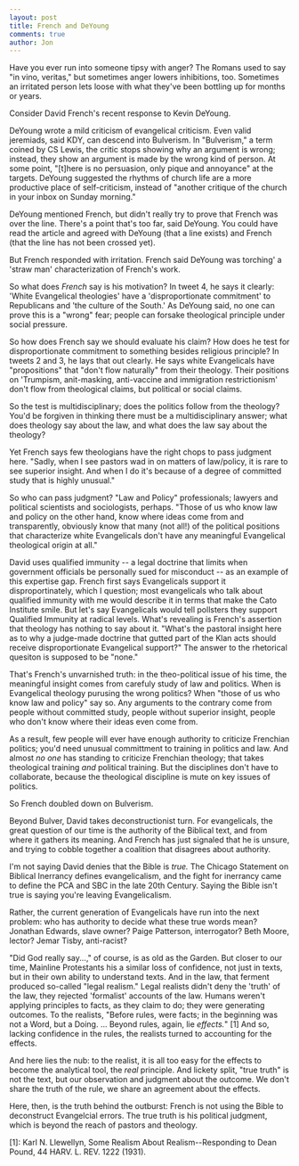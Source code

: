 ```yaml
---
layout: post
title: French and DeYoung
comments: true
author: Jon
---
```


Have you ever run into someone tipsy with anger?  The Romans used to say "in vino, veritas," but sometimes anger lowers inhibitions, too. Sometimes an irritated person lets loose with what they've been bottling up for months or years.

Consider David French's recent response to Kevin DeYoung.

DeYoung wrote a mild criticism of evangelical criticism.  Even valid jeremiads, said KDY, can descend into Bulverism.  In "Bulverism," a term coined by CS Lewis, the critic stops showing why an argument is wrong; instead, they show an argument is made by the wrong kind of person.  At some point, "[t]here is no persuasion, only pique and annoyance" at the targets. DeYoung suggested the rhythms of church life are a more productive place of self-criticism, instead of "another critique of the church in your inbox on Sunday morning."

DeYoung mentioned French, but didn't really try to prove that French was over the line. There's a point that's too far, said DeYoung. You could have read the article and agreed with DeYoung (that a line exists) and French (that the line has not been crossed yet).

But French responded with irritation.  French said DeYoung was torching' a 'straw man' characterization of French's work.

So what does *French* say is his motivation?  In tweet 4, he says it clearly: 'White Evangelical theologies' have a 'disproportionate commitment' to Republicans and 'the culture of the South.'  As DeYoung said, no one can prove this is a "wrong" fear; people can forsake theological principle under social pressure.

So how does French say we should evaluate his claim?  How does he test for disproportionate commitment to something besides religious principle? In tweets 2 and 3, he lays that out clearly.  He says white Evangelicals have "propositions" that "don't flow naturally" from their theology.  Their positions on 'Trumpism, anit-masking, anti-vaccine and immigration restrictionism' don't flow from theological claims, but political or social claims.  

So the test is multidisciplinary; does the politics follow from the theology?  You'd be forgiven in thinking there must be a multidisciplinary answer; what does theology say about the law, and what does the law say about the theology?

Yet French says few theologians have the right chops to pass judgment here.  "Sadly, when I see pastors wad in on matters of law/policy, it is rare to see superior insight. And when I do it's because of a degree of committed study that is highly unusual."

So who can pass judgment?  "Law and Policy" professionals; lawyers and political scientists and sociologists, perhaps.  "Those of us who know law and policy on the other hand, know where ideas come from and transparently, obviously know that many (not all!) of the political positions that characterize white Evangelicals don't have any meaningful Evangelical theological origin at all."  

David uses qualified immunity -- a legal doctrine that limits when government officials be personally sued for misconduct -- as an example of this expertise gap. French first says Evangelicals support it disproportinately, which I question; most evangelicals who talk about qualified immunity with me would describe it in terms that make the Cato Institute smile.  But let's say Evangelicals would tell pollsters they support Qualified Immunity at radical levels.  What's revealing is French's assertion that theology has nothing to say about it. "What's the pastoral insight here as to why a judge-made doctrine that gutted part of the Klan acts should receive disproportionate Evangelical support?"  The answer to the rhetorical quesiton is supposed to be "none."

That's French's unvarnished truth: in the theo-political issue of his time, the meaningful insight comes from carefuly study of law and politics.  When is Evangelical theology purusing the wrong politics?  When "those of us who know law and policy" say so. Any arguments to the contrary come from people without committed study, people without superior insight, people who don't know where their ideas even come from.

As a result, few people will ever have enough authority to criticize Frenchian politics; you'd need unusual committment to training in politics and law.  And almost *no one* has standing to criticize Frenchian theology; that takes theological training *and* political training.  But the disciplines don't have to collaborate, because the theological discipline is mute on key issues of politics.

So French doubled down on Bulverism. 

Beyond Bulver, David takes deconstructionist turn.  For evangelicals, the great question of our time is the authority of the Biblical text, and from where it gathers its meaning. And French has just signaled that he is unsure, and trying to cobble together a coalition that disagrees about authority.  

I'm not saying David denies that the Bible is *true.*  The Chicago Statement on Biblical Inerrancy defines evangelicalism, and the fight for inerrancy came to define the PCA and SBC  in the late 20th Century.  Saying the Bible isn't true is saying you're leaving Evangelicalism. 

Rather, the current generation of Evangelicals have run into the next problem: who has authority to decide what these true words mean?  Jonathan Edwards, slave owner?  Paige Patterson, interrogator? Beth Moore, lector? Jemar Tisby, anti-racist? 

"Did God really say...," of course, is as old as the Garden. But closer to our time, Mainline Protestants his a similar loss of confidence, not just in texts, but in their own ability to understand texts. And in the law, that ferment produced so-called "legal realism." Legal realists didn't deny the 'truth' of the law, they rejected 'formalist' accounts of the law.  Humans weren't applying principles to facts, as they claim to do; they were generating outcomes. To the realists, "Before rules, were facts; in the beginning was not a Word, but a Doing.  ... Beyond rules, again, lie *effects.*" [1]  And so, lacking confidence in the rules, the realists turned to accounting for the effects. 

And here lies the nub: to the realist, it is all too easy for the effects to become the analytical tool, the *real* principle.  And lickety split, "true truth" is not the text, but our observation and judgment about the outcome.  We don't share the truth of the rule, we share an agreement about the effects.  

Here, then, is the truth behind the outburst: French is not using the Bible to deconstruct Evangelcial errors.  The true truth is his political judgment, which is beyond the reach of pastors and theology.  


[1]: Karl N. Llewellyn, Some Realism About Realism--Responding to Dean Pound, 44 HARV. L. REV. 1222 (1931).
